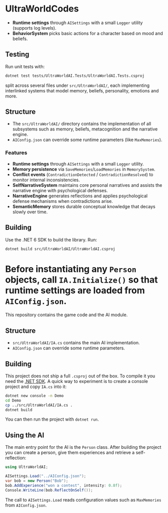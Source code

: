 # UltraWorldCodes

 - **Runtime settings** through `AISettings` with a small `Logger` utility (supports log levels).
- **BehaviorSystem** picks basic actions for a character based on mood and beliefs.

## Testing

Run unit tests with:

```bash
dotnet test tests/UltraWorldAI.Tests/UltraWorldAI.Tests.csproj
```
split across several files under `src/UltraWorldAI/`, each implementing
interlinked systems that model memory, beliefs, personality, emotions and more.

## Structure
- The `src/UltraWorldAI/` directory contains the implementation of all
  subsystems such as memory, beliefs, metacognition and the narrative engine.
- `AIConfig.json` can override some runtime parameters (like `MaxMemories`).

### Features

- **Runtime settings** through `AISettings` with a small `Logger` utility.
- **Memory persistence** via `SaveMemories`/`LoadMemories` in `MemorySystem`.
- **Conflict events** (`ContradictionDetected` / `ContradictionResolved`) to
  monitor internal inconsistencies.
- **SelfNarrativeSystem** maintains core personal narratives and assists the narrative engine with psychological defenses.
- **NarrativeEngine** generates reflections and applies psychological defense
  mechanisms when contradictions arise.
- **SemanticMemory** stores durable conceptual knowledge that decays slowly over time.

## Building

Use the .NET 6 SDK to build the library. Run:

```bash
dotnet build src/UltraWorldAI/UltraWorldAI.csproj
```

Before instantiating any `Person` objects, call `IA.Initialize()` so that runtime settings are loaded from `AIConfig.json`.
=======
This repository contains the game code and the AI module.

## Structure
- `src/UltraWorldAI/IA.cs` contains the main AI implementation.
- `AIConfig.json` can override some runtime parameters.

## Building
This project does not ship a full `.csproj` out of the box. To compile it you 
need the [.NET SDK](https://dotnet.microsoft.com/download). A quick way to 
experiment is to create a console project and copy `IA.cs` into it:

```bash
dotnet new console -n Demo
cd Demo
cp ../src/UltraWorldAI/IA.cs .
dotnet build
```

You can then run the project with `dotnet run`.

## Using the AI
The main entry point for the AI is the `Person` class. After building the 
project you can create a person, give them experiences and retrieve a 
self-reflection:

```csharp
using UltraWorldAI;

AISettings.Load("../AIConfig.json");
var bob = new Person("Bob");
bob.AddExperience("won a contest", intensity: 0.8f);
Console.WriteLine(bob.ReflectOnSelf());
```

The call to `AISettings.Load` reads configuration values such as 
`MaxMemories` from `AIConfig.json`.


